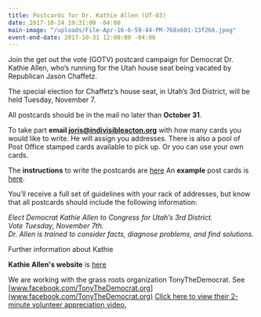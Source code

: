 ```yaml
---
title: Postcards for Dr. Kathie Allen (UT-03)
date: 2017-10-24 19:31:00 -04:00
main-image: "/uploads/File-Apr-16-6-59-44-PM-768x601-13f266.jpeg"
event-end-date: 2017-10-31 12:00:00 -04:00
---
```


Join the get out the vote (GOTV) postcard campaign for Democrat Dr. Kathie Allen, who’s running for the Utah house seat being vacated by Republican Jason Chaffetz.

The special election for Chaffetz’s house seat, in Utah’s 3rd District, will be held Tuesday, November 7. 

All postcards should be in the mail no later than **October 31**. 

To take part **email joris@indivisibleacton.org** with how many cards you would like to write. He will assign you addresses. There is also a pool of Post Office stamped cards available to pick up. Or you can use your own cards. 

The **instructions** to write the postcards are [here](https://docs.google.com/document/d/1za72EW4y0M-xQdQVsrnHek1KlLHa2W_wVAJ0FOVbk5Y/edit?usp=sharing)
An **example** post cards is [here](https://drive.google.com/file/d/0BwLIGG6Uwnr_R2pkZ2RzTjNJOHc/view?usp=sharing).

You’ll receive a full set of guidelines with your rack of addresses, but know that all postcards should include the following information:

*Elect Democrat Kathie Allen to Congress for Utah’s 3rd District.*<br>
*Vote Tuesday, November 7th.*<br>
*Dr. Allen is trained to consider facts, diagnose problems, and find solutions.*

Further information about Kathie

**Kathie Allen's website** is [here](https://www.drkathieforcongress.com/)

We are working with the grass roots organization TonyTheDemocrat. See [www.facebook.com/TonyTheDemocrat.org](www.facebook.com/TonyTheDemocrat.org)
[Click here to view their 2-minute volunteer appreciation video.](https://spark.adobe.com/video/YfSMnjVOVSYLY)
